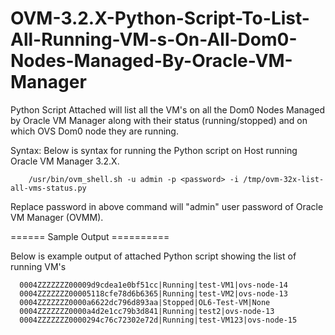 # OVM-3.2.X-Python-Script-To-List-All-Running-VM-s-On-All-Dom0-Nodes-Managed-By-Oracle-VM-Manager
Python Script Attached will list all the VM's on all the Dom0 Nodes Managed by Oracle VM Manager along with their status (running/stopped) and on which OVS Dom0 node they are running.

Syntax: Below is syntax for running the Python script on Host running Oracle VM Manager 3.2.X.

        /usr/bin/ovm_shell.sh -u admin -p <password> -i /tmp/ovm-32x-list-all-vms-status.py
 
Replace password in above command will "admin" user password of Oracle VM Manager (OVMM).

====== Sample Output ==========


Below is example output of attached Python script showing the list of running VM's


      0004ZZZZZZZ00009d9cdea1e0bf51cc|Running|test-VM1|ovs-node-14
      0004ZZZZZZZ00005118cfe78d6b6365|Running|test-VM2|ovs-node-13
      0004ZZZZZZZ0000a6622dc796d893aa|Stopped|OL6-Test-VM|None
      0004ZZZZZZZ0000a4d2e1cc79b3d841|Running|test2|ovs-node-13
      0004ZZZZZZZ0000294c76c72302e72d|Running|test-VM123|ovs-node-15

